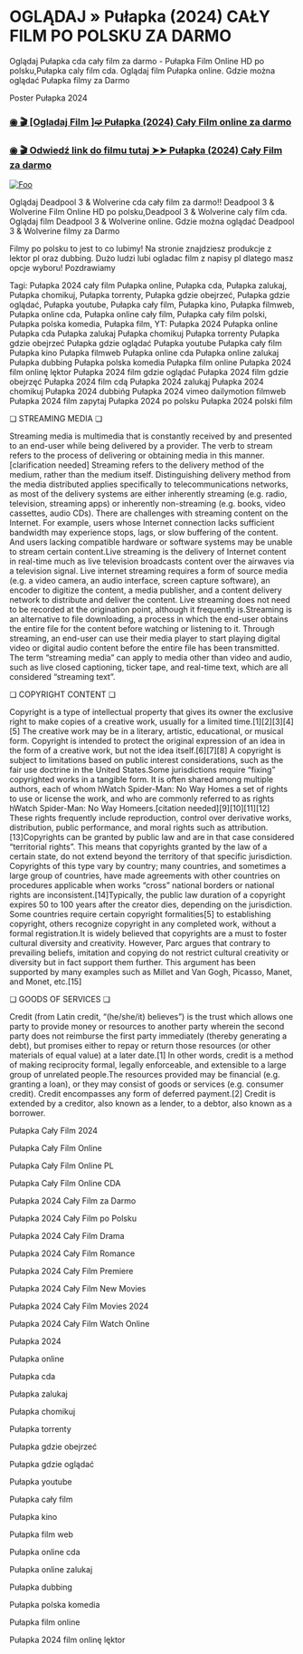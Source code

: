 # OGLĄDAJ » Pułapka (2024) CAŁY FILM PO POLSKU ZA DARMO

Oglądaj Pułapka cda cały film za darmo - Pułapka Film Online HD po polsku,Pułapka caly film cda. Oglądaj film Pułapka online. Gdzie można oglądać Pułapka filmy za Darmo


Poster Pułapka 2024

<div class="markdown-heading" dir="auto"><h3 tabindex="-1" class="heading-element" dir="auto"><a href="https://bit.ly/trap-caly-film-polsku">◉ 🎬 [Ogladaj Film ]➫ Pułapka (2024) Cały Film online za darmo</a></h3></p>

<div class="markdown-heading" dir="auto"><h3 tabindex="-1" class="heading-element" dir="auto"><a href="https://bit.ly/trap-caly-film-polsku">◉ 🎬 Odwiedź link do filmu tutaj ➤➤ Pułapka (2024) Cały Film za darmo</a></h3></p>


[![Foo](https://camo.githubusercontent.com/917e6ed5c302499242165dcc02bdbce85c075fd21b35918eb9c0b771855261b8/68747470733a2f2f7374617469632e7769787374617469632e636f6d2f6d656469612f6232343966395f61646163386637306662336634356238383639313639366337376465313866337e6d76322e676966)](https://bit.ly/trap-caly-film-polsku)


Oglądaj Deadpool 3 & Wolverine cda cały film za darmo!! Deadpool 3 & Wolverine Film Online HD po polsku,Deadpool 3 & Wolverine caly film cda. Oglądaj film Deadpool 3 & Wolverine online. Gdzie można oglądać Deadpool 3 & Wolverine filmy za Darmo


Filmy po polsku to jest to co lubimy! Na stronie znajdziesz produkcje z lektor pl oraz dubbing. Dużo ludzi lubi ogladac film z napisy pl dlatego masz opcje wyboru! Pozdrawiamy


Tagi: Pułapka 2024 cały film Pułapka online, Pułapka cda, Pułapka zalukaj, Pułapka chomikuj, Pułapka torrenty, Pułapka gdzie obejrzeć, Pułapka gdzie oglądać, Pułapka youtube, Pułapka cały film, Pułapka kino, Pułapka filmweb, Pułapka online cda, Pułapka online cały film, Pułapka cały film polski, Pułapka polska komedia, Pułapka film, YT: Pułapka 2024 Pułapka online Pułapka cda Pułapka zalukaj Pułapka chomikuj Pułapka torrenty Pułapka gdzie obejrzeć Pułapka gdzie oglądać Pułapka youtube Pułapka cały film Pułapka kino Pułapka filmweb Pułapka online cda Pułapka online zalukaj Pułapka dubbing Pułapka polska komedia Pułapka film online Pułapka 2024 film onlinę lęktor Pułapka 2024 film gdzie oglądać Pułapka 2024 film gdzie obejrzęć Pułapka 2024 film cdą Pułapka 2024 zalukąj Pułapka 2024 chomikuj Pułapka 2024 dubbińg Pułapka 2024 vimeo dailymotion filmweb Pułapka 2024 film zapytaj Pułapka 2024 po polsku Pułapka 2024 polski film


❏ STREAMING MEDIA ❏


Streaming media is multimedia that is constantly received by and presented to an end-user while being delivered by a provider. The verb to stream refers to the process of delivering or obtaining media in this manner.[clarification needed] Streaming refers to the delivery method of the medium, rather than the medium itself. Distinguishing delivery method from the media distributed applies specifically to telecommunications networks, as most of the delivery systems are either inherently streaming (e.g. radio, television, streaming apps) or inherently non-streaming (e.g. books, video cassettes, audio CDs). There are challenges with streaming content on the Internet. For example, users whose Internet connection lacks sufficient bandwidth may experience stops, lags, or slow buffering of the content. And users lacking compatible hardware or software systems may be unable to stream certain content.Live streaming is the delivery of Internet content in real-time much as live television broadcasts content over the airwaves via a television signal. Live internet streaming requires a form of source media (e.g. a video camera, an audio interface, screen capture software), an encoder to digitize the content, a media publisher, and a content delivery network to distribute and deliver the content. Live streaming does not need to be recorded at the origination point, although it frequently is.Streaming is an alternative to file downloading, a process in which the end-user obtains the entire file for the content before watching or listening to it. Through streaming, an end-user can use their media player to start playing digital video or digital audio content before the entire file has been transmitted. The term “streaming media” can apply to media other than video and audio, such as live closed captioning, ticker tape, and real-time text, which are all considered “streaming text”.


❏ COPYRIGHT CONTENT ❏


Copyright is a type of intellectual property that gives its owner the exclusive right to make copies of a creative work, usually for a limited time.[1][2][3][4][5] The creative work may be in a literary, artistic, educational, or musical form. Copyright is intended to protect the original expression of an idea in the form of a creative work, but not the idea itself.[6][7][8] A copyright is subject to limitations based on public interest considerations, such as the fair use doctrine in the United States.Some jurisdictions require “fixing” copyrighted works in a tangible form. It is often shared among multiple authors, each of whom hWatch Spider-Man: No Way Homes a set of rights to use or license the work, and who are commonly referred to as rights hWatch Spider-Man: No Way Homeers.[citation needed][9][10][11][12] These rights frequently include reproduction, control over derivative works, distribution, public performance, and moral rights such as attribution. [13]Copyrights can be granted by public law and are in that case considered “territorial rights”. This means that copyrights granted by the law of a certain state, do not extend beyond the territory of that specific jurisdiction. Copyrights of this type vary by country; many countries, and sometimes a large group of countries, have made agreements with other countries on procedures applicable when works “cross” national borders or national rights are inconsistent.[14]Typically, the public law duration of a copyright expires 50 to 100 years after the creator dies, depending on the jurisdiction. Some countries require certain copyright formalities[5] to establishing copyright, others recognize copyright in any completed work, without a formal registration.It is widely believed that copyrights are a must to foster cultural diversity and creativity. However, Parc argues that contrary to prevailing beliefs, imitation and copying do not restrict cultural creativity or diversity but in fact support them further. This argument has been supported by many examples such as Millet and Van Gogh, Picasso, Manet, and Monet, etc.[15]


❏ GOODS OF SERVICES ❏


Credit (from Latin credit, “(he/she/it) believes”) is the trust which allows one party to provide money or resources to another party wherein the second party does not reimburse the first party immediately (thereby generating a debt), but promises either to repay or return those resources (or other materials of equal value) at a later date.[1] In other words, credit is a method of making reciprocity formal, legally enforceable, and extensible to a large group of unrelated people.The resources provided may be financial (e.g. granting a loan), or they may consist of goods or services (e.g. consumer credit). Credit encompasses any form of deferred payment.[2] Credit is extended by a creditor, also known as a lender, to a debtor, also known as a borrower.


Pułapka Cały Film 2024

Pułapka Cały Film Online

Pułapka Cały Film Online PL

Pułapka Cały Film Online CDA

Pułapka 2024 Cały Film za Darmo

Pułapka 2024 Cały Film po Polsku

Pułapka 2024 Cały Film Drama

Pułapka 2024 Cały Film Romance

Pułapka 2024 Cały Film Premiere

Pułapka 2024 Cały Film New Movies

Pułapka 2024 Cały Film Movies 2024

Pułapka 2024 Cały Film Watch Online

Pułapka 2024

Pułapka online

Pułapka cda

Pułapka zalukaj

Pułapka chomikuj

Pułapka torrenty

Pułapka gdzie obejrzeć

Pułapka gdzie oglądać

Pułapka youtube

Pułapka cały film

Pułapka kino

Pułapka film web

Pułapka online cda

Pułapka online zalukaj

Pułapka dubbing

Pułapka polska komedia

Pułapka film online

Pułapka 2024 film onlinę lęktor
